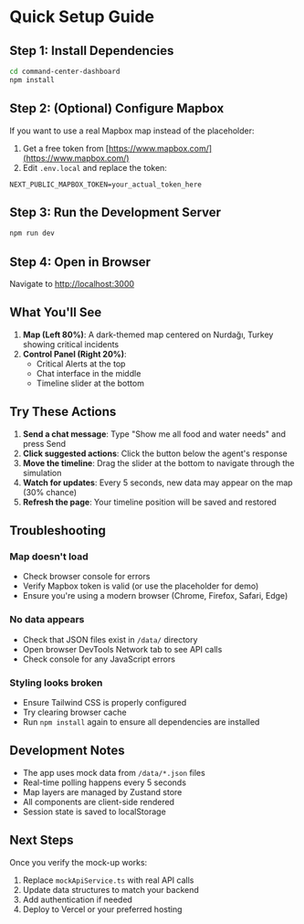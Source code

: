 # Quick Setup Guide

## Step 1: Install Dependencies

```bash
cd command-center-dashboard
npm install
```

## Step 2: (Optional) Configure Mapbox

If you want to use a real Mapbox map instead of the placeholder:

1. Get a free token from [https://www.mapbox.com/](https://www.mapbox.com/)
2. Edit `.env.local` and replace the token:
```
NEXT_PUBLIC_MAPBOX_TOKEN=your_actual_token_here
```

## Step 3: Run the Development Server

```bash
npm run dev
```

## Step 4: Open in Browser

Navigate to [http://localhost:3000](http://localhost:3000)

## What You'll See

1. **Map (Left 80%)**: A dark-themed map centered on Nurdağı, Turkey showing critical incidents
2. **Control Panel (Right 20%)**:
   - Critical Alerts at the top
   - Chat interface in the middle
   - Timeline slider at the bottom

## Try These Actions

1. **Send a chat message**: Type "Show me all food and water needs" and press Send
2. **Click suggested actions**: Click the button below the agent's response
3. **Move the timeline**: Drag the slider at the bottom to navigate through the simulation
4. **Watch for updates**: Every 5 seconds, new data may appear on the map (30% chance)
5. **Refresh the page**: Your timeline position will be saved and restored

## Troubleshooting

### Map doesn't load
- Check browser console for errors
- Verify Mapbox token is valid (or use the placeholder for demo)
- Ensure you're using a modern browser (Chrome, Firefox, Safari, Edge)

### No data appears
- Check that JSON files exist in `/data/` directory
- Open browser DevTools Network tab to see API calls
- Check console for any JavaScript errors

### Styling looks broken
- Ensure Tailwind CSS is properly configured
- Try clearing browser cache
- Run `npm install` again to ensure all dependencies are installed

## Development Notes

- The app uses mock data from `/data/*.json` files
- Real-time polling happens every 5 seconds
- Map layers are managed by Zustand store
- All components are client-side rendered
- Session state is saved to localStorage

## Next Steps

Once you verify the mock-up works:

1. Replace `mockApiService.ts` with real API calls
2. Update data structures to match your backend
3. Add authentication if needed
4. Deploy to Vercel or your preferred hosting
